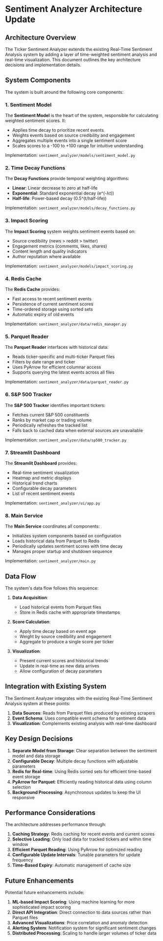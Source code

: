 # Sentiment Analyzer Architecture Update

## Architecture Overview

The Ticker Sentiment Analyzer extends the existing Real-Time Sentiment Analysis system by adding a layer of time-weighted sentiment analysis and real-time visualization. This document outlines the key architecture decisions and implementation details.

## System Components

The system is built around the following core components:

### 1. Sentiment Model

The **Sentiment Model** is the heart of the system, responsible for calculating weighted sentiment scores. It:

- Applies time decay to prioritize recent events
- Weights events based on source credibility and engagement
- Aggregates multiple events into a single sentiment score
- Scales scores to a -100 to +100 range for intuitive understanding

Implementation: `sentiment_analyzer/models/sentiment_model.py`

### 2. Time Decay Functions

The **Decay Functions** provide temporal weighting algorithms:

- **Linear**: Linear decrease to zero at half-life
- **Exponential**: Standard exponential decay (e^(-λt))
- **Half-life**: Power-based decay (0.5^(t/half-life))

Implementation: `sentiment_analyzer/models/decay_functions.py`

### 3. Impact Scoring

The **Impact Scoring** system weights sentiment events based on:

- Source credibility (news > reddit > twitter)
- Engagement metrics (comments, likes, shares)
- Content length and quality indicators
- Author reputation where available

Implementation: `sentiment_analyzer/models/impact_scoring.py`

### 4. Redis Cache

The **Redis Cache** provides:

- Fast access to recent sentiment events
- Persistence of current sentiment scores
- Time-ordered storage using sorted sets
- Automatic expiry of old events

Implementation: `sentiment_analyzer/data/redis_manager.py`

### 5. Parquet Reader

The **Parquet Reader** interfaces with historical data:

- Reads ticker-specific and multi-ticker Parquet files
- Filters by date range and ticker
- Uses PyArrow for efficient columnar access
- Supports querying the latest events across all files

Implementation: `sentiment_analyzer/data/parquet_reader.py`

### 6. S&P 500 Tracker

The **S&P 500 Tracker** identifies important tickers:

- Fetches current S&P 500 constituents
- Ranks by market cap or trading volume
- Periodically refreshes the tracked list
- Falls back to cached data when external sources are unavailable

Implementation: `sentiment_analyzer/data/sp500_tracker.py`

### 7. Streamlit Dashboard

The **Streamlit Dashboard** provides:

- Real-time sentiment visualization
- Heatmap and metric displays
- Historical trend charts
- Configurable decay parameters
- List of recent sentiment events

Implementation: `sentiment_analyzer/ui/app.py`

### 8. Main Service

The **Main Service** coordinates all components:

- Initializes system components based on configuration
- Loads historical data from Parquet to Redis
- Periodically updates sentiment scores with time decay
- Manages proper startup and shutdown sequence

Implementation: `sentiment_analyzer/main.py`

## Data Flow

The system's data flow follows this sequence:

1. **Data Acquisition**: 
   - Load historical events from Parquet files
   - Store in Redis cache with appropriate timestamps

2. **Score Calculation**:
   - Apply time decay based on event age
   - Weight by source credibility and engagement
   - Aggregate to produce a single score per ticker

3. **Visualization**:
   - Present current scores and historical trends
   - Update in real-time as new data arrives
   - Allow configuration of decay parameters

## Integration with Existing System

The Sentiment Analyzer integrates with the existing Real-Time Sentiment Analysis system at these points:

1. **Data Sources**: Reads from Parquet files produced by existing scrapers
2. **Event Schema**: Uses compatible event schema for sentiment data
3. **Visualization**: Complements existing analysis with real-time dashboard

## Key Design Decisions

1. **Separate Model from Storage**: Clear separation between the sentiment model and data storage
2. **Configurable Decay**: Multiple decay functions with adjustable parameters
3. **Redis for Real-time**: Using Redis sorted sets for efficient time-based event storage
4. **PyArrow for Parquet**: Efficiently reading historical data using column selection
5. **Background Processing**: Asynchronous updates to keep the UI responsive

## Performance Considerations

The architecture addresses performance through:

1. **Caching Strategy**: Redis caching for recent events and current scores
2. **Selective Loading**: Only load data for tracked tickers and within time window
3. **Efficient Parquet Reading**: Using PyArrow for optimized reading
4. **Configurable Update Intervals**: Tunable parameters for update frequency
5. **Time-Based Expiry**: Automatic management of cache size

## Future Enhancements

Potential future enhancements include:

1. **ML-based Impact Scoring**: Using machine learning for more sophisticated impact scoring
2. **Direct API Integration**: Direct connection to data sources rather than Parquet files
3. **Advanced Visualizations**: Price correlation and anomaly detection
4. **Alerting System**: Notification system for significant sentiment changes
5. **Distributed Processing**: Scaling to handle larger volumes of ticker data
